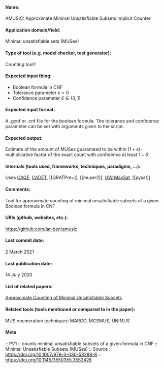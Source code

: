 #### Name:
AMUSIC: Approximate Minimal Unsatisfiable Subsets Implicit Counter

#### Application domain/field:
Minimal unsatisfiable sets (MUSes)

#### Type of tool (e.g. model checker, test generator):
Counting tool?

#### Expected input thing:
- Boolean formula in CNF
- Tolerance parameter $\varepsilon > 0$
- Confidence parameter $\delta \in (0,1]$

#### Expected input format:
A .gcnf or .cnf file for the boolean formula.
The tolerance and confidence parameter can be set with arguments given to the script.

#### Expected output:
Estimate of the amount of MUSes guaranteed to be within $(1+\varepsilon)$-multiplicative factor of the exact count with confidence at least $1-\delta$

#### Internals (tools used, frameworks, techniques, paradigms, ...):
Uses [CAQE](Solvers/CAQE.md), [CADET](Solvers/CADET.md), [[QRATPre+]], [[muser2]], [UWrMaxSat](Solvers/UWrMaxSat.md), [[pysat]]

#### Comments: 
Tool for approximate counting of minimal unsatisfiable subsets of a given Boolean formula in CNF

#### URIs (github, websites, etc.):
https://github.com/jar-ben/amusic

#### Last commit date:
2 March 2021

#### Last publication date:
14 July 2020

#### List of related papers:
[Approximate Counting of Minimal Unsatisfiable Subsets](https://doi.org/10.1007/978-3-030-53288-8_21)

#### Related tools (tools mentioned or compared to in the paper):
MUS enumeration techniques: MARCO, MCSMUS, UNIMUS

#### Meta
:: PV1 :: counts minimal unsatisfiable subsets of a given formula in CNF
:: Minimal Unsatisfiable Subsets (MUSes)
:: Source :: https://doi.org/10.1007/978-3-030-53288-8 :: https://doi.org/10.1145/3550355.3552426